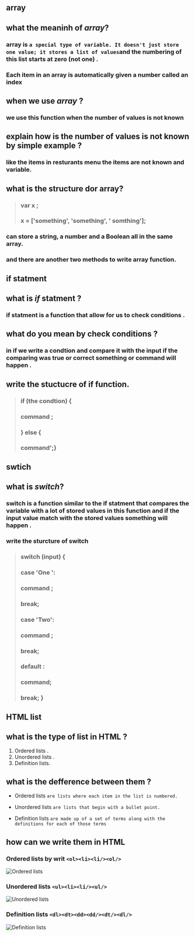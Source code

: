 ## array
## what the meaninh of ***array***?
### array is `a special type of variable. It doesn't just store one value; it stores a list of values`and the numbering of this list starts at zero (not one) .
### Each item in an array is automatically given a number called an index

## when we use ***array*** ?
### we use this function when the number of values is not known
## explain how is the number of values  is not known by simple example ? 
### like the items in resturants menu the items are not known and variable.
## what is the structure dor array?

> ### var x ; 
> ### x = ['something', 'something', ' somthing'];

### can store a string, a number and  a Boolean all in the same array.
### and there are  another two methods to write array function.

## if statment 
## what is ***if*** statment ?
### if statment is a function that allow for us to check conditions .

## what do you mean by check conditions ?
### in if we write a condtion and compare it with the input if the comparing was true or correct something or command  will happen .

## write the stuctucre of if function.
> ### if (the condtion) { 
> ### command ; 
> ### } else { 
> ### command';}



## **swtich**
## what is ***switch***?
### switch is a function similar to the if statment that compares the variable with a lot of  stored values in this function and if  the input value  match with the stored values something will happen .

### write the sturcture of switch 
>### switch (input) { 
> ### case 'One ': 
> ### command ; 
> ### break; 
> ### case 'Two': 
> ### command ; 
> ### break; 
> ### default : 
> ### command; 
> ### break; }

## **HTML list**
## what is the type of list in HTML ?
1. Ordered lists .
2. Unordered lists .
3. Definition lists.
## what is the defference between them ?
- Ordered lists `are lists where each item in the list is numbered.`

- Unordered lists `are lists that begin with a bullet point.`

- Definition lists `are made up of a set of terms along with the definitions for each of those terms`

## how can we write them in HTML
### Ordered lists by writ `<ol><li><li/><ol/>`
![Ordered lists ](ol.PNG)
### Unordered lists   `<ul><li><li/><ul/>`
![Unordered lists](ul.PNG)
### Definition lists `<dl><dt><dd><dd/><dt/><dl/>`
![Definition lists](dd.PNG)






